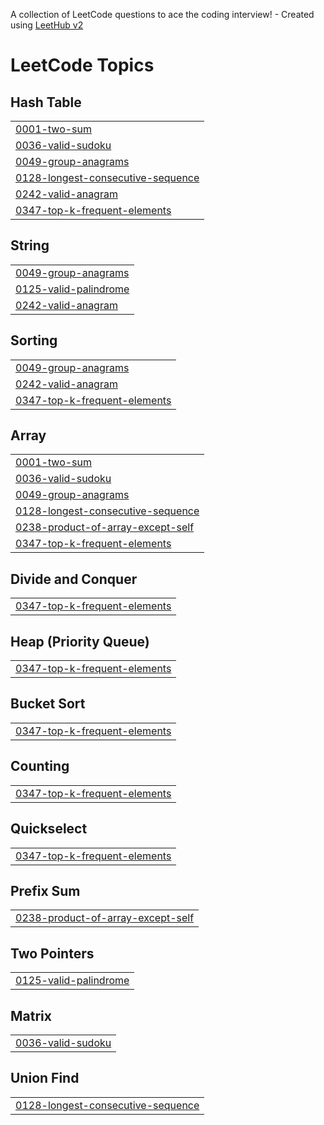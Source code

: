 A collection of LeetCode questions to ace the coding interview! - Created using [LeetHub v2](https://github.com/arunbhardwaj/LeetHub-2.0)
<!---LeetCode Topics Start-->
# LeetCode Topics
## Hash Table
|  |
| ------- |
| [0001-two-sum](https://github.com/jayanthkodurkumar/Neetcode150/tree/master/0001-two-sum) |
| [0036-valid-sudoku](https://github.com/jayanthkodurkumar/Neetcode150/tree/master/0036-valid-sudoku) |
| [0049-group-anagrams](https://github.com/jayanthkodurkumar/Neetcode150/tree/master/0049-group-anagrams) |
| [0128-longest-consecutive-sequence](https://github.com/jayanthkodurkumar/Neetcode150/tree/master/0128-longest-consecutive-sequence) |
| [0242-valid-anagram](https://github.com/jayanthkodurkumar/Neetcode150/tree/master/0242-valid-anagram) |
| [0347-top-k-frequent-elements](https://github.com/jayanthkodurkumar/Neetcode150/tree/master/0347-top-k-frequent-elements) |
## String
|  |
| ------- |
| [0049-group-anagrams](https://github.com/jayanthkodurkumar/Neetcode150/tree/master/0049-group-anagrams) |
| [0125-valid-palindrome](https://github.com/jayanthkodurkumar/Neetcode150/tree/master/0125-valid-palindrome) |
| [0242-valid-anagram](https://github.com/jayanthkodurkumar/Neetcode150/tree/master/0242-valid-anagram) |
## Sorting
|  |
| ------- |
| [0049-group-anagrams](https://github.com/jayanthkodurkumar/Neetcode150/tree/master/0049-group-anagrams) |
| [0242-valid-anagram](https://github.com/jayanthkodurkumar/Neetcode150/tree/master/0242-valid-anagram) |
| [0347-top-k-frequent-elements](https://github.com/jayanthkodurkumar/Neetcode150/tree/master/0347-top-k-frequent-elements) |
## Array
|  |
| ------- |
| [0001-two-sum](https://github.com/jayanthkodurkumar/Neetcode150/tree/master/0001-two-sum) |
| [0036-valid-sudoku](https://github.com/jayanthkodurkumar/Neetcode150/tree/master/0036-valid-sudoku) |
| [0049-group-anagrams](https://github.com/jayanthkodurkumar/Neetcode150/tree/master/0049-group-anagrams) |
| [0128-longest-consecutive-sequence](https://github.com/jayanthkodurkumar/Neetcode150/tree/master/0128-longest-consecutive-sequence) |
| [0238-product-of-array-except-self](https://github.com/jayanthkodurkumar/Neetcode150/tree/master/0238-product-of-array-except-self) |
| [0347-top-k-frequent-elements](https://github.com/jayanthkodurkumar/Neetcode150/tree/master/0347-top-k-frequent-elements) |
## Divide and Conquer
|  |
| ------- |
| [0347-top-k-frequent-elements](https://github.com/jayanthkodurkumar/Neetcode150/tree/master/0347-top-k-frequent-elements) |
## Heap (Priority Queue)
|  |
| ------- |
| [0347-top-k-frequent-elements](https://github.com/jayanthkodurkumar/Neetcode150/tree/master/0347-top-k-frequent-elements) |
## Bucket Sort
|  |
| ------- |
| [0347-top-k-frequent-elements](https://github.com/jayanthkodurkumar/Neetcode150/tree/master/0347-top-k-frequent-elements) |
## Counting
|  |
| ------- |
| [0347-top-k-frequent-elements](https://github.com/jayanthkodurkumar/Neetcode150/tree/master/0347-top-k-frequent-elements) |
## Quickselect
|  |
| ------- |
| [0347-top-k-frequent-elements](https://github.com/jayanthkodurkumar/Neetcode150/tree/master/0347-top-k-frequent-elements) |
## Prefix Sum
|  |
| ------- |
| [0238-product-of-array-except-self](https://github.com/jayanthkodurkumar/Neetcode150/tree/master/0238-product-of-array-except-self) |
## Two Pointers
|  |
| ------- |
| [0125-valid-palindrome](https://github.com/jayanthkodurkumar/Neetcode150/tree/master/0125-valid-palindrome) |
## Matrix
|  |
| ------- |
| [0036-valid-sudoku](https://github.com/jayanthkodurkumar/Neetcode150/tree/master/0036-valid-sudoku) |
## Union Find
|  |
| ------- |
| [0128-longest-consecutive-sequence](https://github.com/jayanthkodurkumar/Neetcode150/tree/master/0128-longest-consecutive-sequence) |
<!---LeetCode Topics End-->
